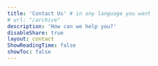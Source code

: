 ```yaml
---
title: 'Contact Us' # in any language you want
# url: "/archive"
description: 'How can we help you?'
disableShare: true
layout: contact
ShowReadingTime: false
showToc: false
---
```

